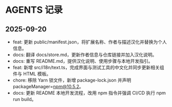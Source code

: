 # AGENTS 记录

## 2025-09-20
- feat: 更新 public/manifest.json，将扩展名称、作者与描述汉化并替换为个人信息。
- docs: 翻译 docs/store.md，更新作者信息与仓库链接并加入汉化说明。
- docs: 重写 README.md，提供汉化说明、使用步骤与本地开发指引。
- feat: 新增 src/i18n/text.ts，完成界面与测试工具的中文化并同步更新相关组件与 HTML 模板。
- chore: 移除 Yarn 锁文件，新增 package-lock.json 并声明 packageManager=npm@10.5.2。
- docs: 更新 README 本地开发流程，改用 npm 指令并强调 CI/CD 执行 npm run build。
